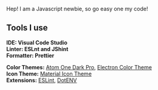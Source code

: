 Hep! I am a Javascript newbie, so go easy one my code!  


## Tools I use

**IDE: Visual Code Studio  
Linter: ESLnt and JShint  
Formatter: Prettier**  

**Color Themes:** [Atom One Dark Pro](https://marketplace.visualstudio.com/items/akamud.vscode-theme-onedark), [Electron Color Theme](https://marketplace.visualstudio.com/items?itemName=kuscamara.electron)  
**Icon Theme:** [Material Icon Theme](https://marketplace.visualstudio.com/items?itemName=PKief.material-icon-theme)  
**Extensions:** [ESLint](https://marketplace.visualstudio.com/items?itemName=dbaeumer.vscode-eslint), [DotENV](https://marketplace.visualstudio.com/items?itemName=mikestead.dotenv)
